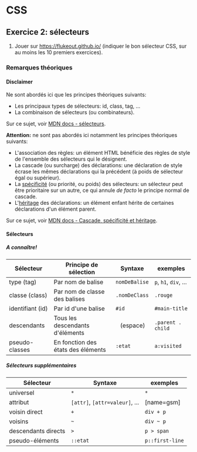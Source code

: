 # CSS

## Exercice 2: sélecteurs

 1. Jouer sur https://flukeout.github.io/ (indiquer le bon sélecteur CSS, sur au moins les 10 premiers exercices).

### Remarques théoriques

#### Disclaimer

Ne sont abordés ici que les principes théoriques suivants:
 - Les principaux types de sélecteurs: id, class, tag, ...
 - La combinaison de sélecteurs (ou combinateurs).

Sur ce sujet, voir [MDN docs - sélecteurs](https://developer.mozilla.org/fr/docs/Web/CSS/CSS_Selectors).

**Attention:** ne sont pas abordés ici notamment les principes théoriques suivants:
 - L'association des règles: un élément HTML bénéficie des règles de style de l'ensemble des sélecteurs qui le désignent.
 - La cascade (ou surcharge) des déclarations: une déclaration de style écrase les mêmes déclarations qui la précédent (à poids de sélecteur égal ou supérieur).
 - La [spécificité](https://developer.mozilla.org/fr/docs/Web/CSS/Specificity) (ou priorité, ou poids) des sélecteurs: un sélecteur peut être prioritaire sur un autre, ce qui annule *de facto* le principe normal de cascade.
 - L'[héritage](https://developer.mozilla.org/fr/docs/Web/CSS/inheritance) des déclarations: un élément enfant hérite de certaines déclarations d'un élément parent.

 Sur ce sujet, voir [MDN docs - Cascade, spécificité et héritage](https://developer.mozilla.org/fr/docs/Learn/CSS/Building_blocks/Cascade_and_inheritance).

#### Sélecteurs

##### A connaître!

| Sélecteur | Principe de sélection | Syntaxe | exemples |
|-|-|-|-|
| type (tag) | Par nom de balise | `nomDeBalise` | `p`, `h1`, `div`, ... |
| classe (class) | Par nom de classe des balises | `.nomDeClass` | `.rouge` |
| identifiant (id) | Par id d'une balise | `#id` | `#main-title` |
| descendants | Tous les descendants d'éléments | ` ` (espace) | `.parent . child` |
| pseudo-classes | En fonction des états des éléments | `:etat` | `a:visited` |

##### Sélecteurs supplémentaires

| Sélecteur | Syntaxe | exemples |
|-|-|-|
| universel | `*` | `*` |
| attribut | `[attr]`, `[attr=valeur]`, ... | [name=gsm] |
| voisin direct | `+` | `div + p` |
| voisins | `~` | `div ~ p` |
| descendants directs |  `>` | `p > span` |
| pseudo-éléments | `::etat` | `p::first-line` |

